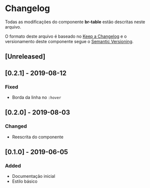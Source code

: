 # Changelog
Todas as modificações do componente **br-table** estão descritas neste arquivo.

O formato deste arquivo é baseado no [Keep a Changelog](https://keepachangelog.com/en/1.0.0/) e o versionamento deste componente segue o [Semantic Versioning](https://semver.org/spec/v2.0.0.html).

## [Unreleased]

## [0.2.1] - 2019-08-12
### Fixed
- Borda da linha no `:hover`

## [0.2.0] - 2019-08-03
### Changed
- Reescrita do componente

## [0.1.0] - 2019-06-05
### Added
- Documentação inicial
- Estilo básico
